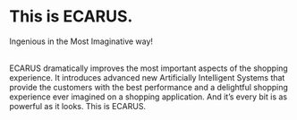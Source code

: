 # This is ECARUS.<br/>
Ingenious in the Most Imaginative way!



<br/>ECARUS dramatically improves the most important aspects of the shopping experience. It introduces advanced new Artificially Intelligent Systems that provide the customers with the best performance and a delightful shopping experience ever imagined on a shopping application. And it’s every bit is as powerful as it looks. This is ECARUS.
